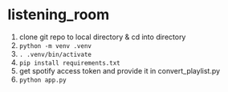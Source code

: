 # listening_room

1) clone git repo to local directory & cd into directory
2) `python -m venv .venv`
3) `. .venv/bin/activate`
4) `pip install requirements.txt`
5) get spotify access token and provide it in convert_playlist.py
6) `python app.py`